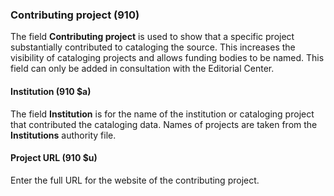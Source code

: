 ### Contributing project (910)   

The field **Contributing project** is used to show that a specific project substantially contributed to cataloging the source. This increases the visibility of cataloging projects and allows funding bodies to be named. This field can only be added in consultation with the Editorial Center.


#### Institution (910 $a)  

The field **Institution** is for the name of the institution or cataloging project that contributed the cataloging data. Names of projects are taken from the **Institutions** authority file.   

#### Project URL (910 $u)  

Enter the full URL for the website of the contributing project.  
